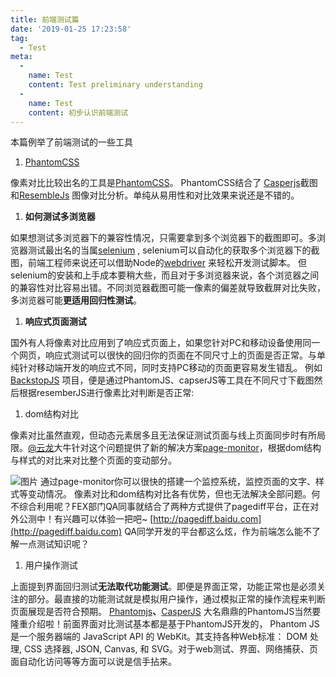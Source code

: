 ```yaml
---
title: 前端测试篇
date: '2019-01-25 17:23:58'
tag: 
  - Test
meta:
  -
    name: Test
    content: Test preliminary understanding
  -
    name: Test
    content: 初步认识前端测试
---
```

本篇例举了前端测试的一些工具
<!-- more -->


1. [PhantomCSS](https://github.com/Huddle/PhantomCSS)

像素对比比较出名的工具是[PhantomCSS](https://github.com/Huddle/PhantomCSS)。 PhantomCSS结合了 [Casperjs](http://casperjs.readthedocs.org/)截图和[ResembleJs](http://huddle.github.io/Resemble.js/) 图像对比分析。单纯从易用性和对比效果来说还是不错的。

1. **如何测试多浏览器**

如果想测试多浏览器下的兼容性情况，只需要拿到多个浏览器下的截图即可。多浏览器测试最出名的当属[selenium](http://www.seleniumhq.org/) , selenium可以自动化的获取多个浏览器下的截图，前端工程师来说还可以借助Node的[webdriver](http://webdriver.io/) 来轻松开发测试脚本。
但selenium的安装和上手成本要稍大些，而且对于多浏览器来说，各个浏览器之间的兼容性对比容易出错。不同浏览器截图可能一像素的偏差就导致截屏对比失败，多浏览器可能**更适用回归性测试**。
1. **响应式页面测试**

国外有人将像素对比应用到了响应式页面上，如果您针对PC和移动设备使用同一个网页，响应式测试可以很快的回归你的页面在不同尺寸上的页面是否正常。与单纯针对移动端开发的响应式不同，同时支持PC移动的页面更容易发生错乱。
例如[BackstopJS](http://garris.github.io/BackstopJS) 项目，便是通过PhantomJS、capserJS等工具在不同尺寸下截图然后根据resemberJS进行像素比对判断是否正常:
1. dom结构对比

像素对比虽然直观，但动态元素居多且无法保证测试页面与线上页面同步时有所局限。[@云龙](https://github.com/fouber)大牛针对这个问题提供了新的解决方案[page-monitor](https://github.com/fouber/page-monitor)，根据dom结构与样式的对比来对比整个页面的变动部分。 

![图片](http://fex.baidu.com/img/front-end-test/pagemonitor.png)
通过page-monitor你可以很快的搭建一个监控系统，监控页面的文字、样式等变动情况。
像素对比和dom结构对比各有优势，但也无法解决全部问题。何不综合利用呢？FEX部门QA同事就结合了两种方式提供了pagediff平台，正在对外公测中！有兴趣可以体验一把吧~ [http://pagediff.baidu.com](http://pagediff.baidu.com)
QA同学开发的平台都这么炫，作为前端怎么能不了解一点测试知识呢？
1. 用户操作测试

上面提到界面回归测试**无法取代功能测试**。即便是界面正常，功能正常也是必须关注的部分。最直接的功能测试就是模拟用户操作，通过模拟正常的操作流程来判断页面展现是否符合预期。
[Phantomjs](http://phantomjs.org/)**、**[CasperJS](http://casperjs.readthedocs.org/en/latest/)
大名鼎鼎的PhantomJS当然要隆重介绍啦！前面界面对比测试基本都是基于PhantomJS开发的， Phantom JS是一个服务器端的 JavaScript API 的 WebKit。其支持各种Web标准： DOM 处理, CSS 选择器, JSON, Canvas, 和 SVG。对于web测试、界面、网络捕获、页面自动化访问等等方面可以说是信手拈来。



